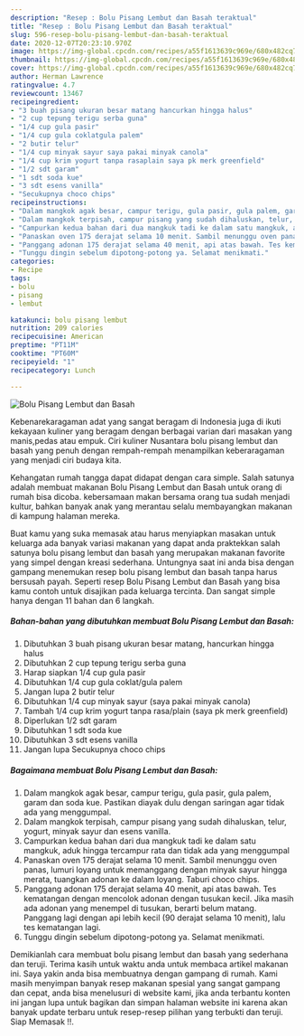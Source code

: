 ```yaml
---
description: "Resep : Bolu Pisang Lembut dan Basah teraktual"
title: "Resep : Bolu Pisang Lembut dan Basah teraktual"
slug: 596-resep-bolu-pisang-lembut-dan-basah-teraktual
date: 2020-12-07T20:23:10.970Z
image: https://img-global.cpcdn.com/recipes/a55f1613639c969e/680x482cq70/bolu-pisang-lembut-dan-basah-foto-resep-utama.jpg
thumbnail: https://img-global.cpcdn.com/recipes/a55f1613639c969e/680x482cq70/bolu-pisang-lembut-dan-basah-foto-resep-utama.jpg
cover: https://img-global.cpcdn.com/recipes/a55f1613639c969e/680x482cq70/bolu-pisang-lembut-dan-basah-foto-resep-utama.jpg
author: Herman Lawrence
ratingvalue: 4.7
reviewcount: 13467
recipeingredient:
- "3 buah pisang ukuran besar matang hancurkan hingga halus"
- "2 cup tepung terigu serba guna"
- "1/4 cup gula pasir"
- "1/4 cup gula coklatgula palem"
- "2 butir telur"
- "1/4 cup minyak sayur saya pakai minyak canola"
- "1/4 cup krim yogurt tanpa rasaplain saya pk merk greenfield"
- "1/2 sdt garam"
- "1 sdt soda kue"
- "3 sdt esens vanilla"
- "Secukupnya choco chips"
recipeinstructions:
- "Dalam mangkok agak besar, campur terigu, gula pasir, gula palem, garam dan soda kue. Pastikan diayak dulu dengan saringan agar tidak ada yang menggumpal."
- "Dalam mangkok terpisah, campur pisang yang sudah dihaluskan, telur, yogurt, minyak sayur dan esens vanilla."
- "Campurkan kedua bahan dari dua mangkuk tadi ke dalam satu mangkuk, aduk hingga tercampur rata dan tidak ada yang menggumpal"
- "Panaskan oven 175 derajat selama 10 menit. Sambil menunggu oven panas, lumuri loyang untuk memanggang dengan minyak sayur hingga merata, tuangkan adonan ke dalam loyang. Taburi choco chips."
- "Panggang adonan 175 derajat selama 40 menit, api atas bawah. Tes kematangan dengan mencolok adonan dengan tusukan kecil. Jika masih ada adonan yang menempel di tusukan, berarti belum matang. Panggang lagi dengan api lebih kecil (90 derajat selama 10 menit), lalu tes kematangan lagi."
- "Tunggu dingin sebelum dipotong-potong ya. Selamat menikmati."
categories:
- Recipe
tags:
- bolu
- pisang
- lembut

katakunci: bolu pisang lembut 
nutrition: 209 calories
recipecuisine: American
preptime: "PT11M"
cooktime: "PT60M"
recipeyield: "1"
recipecategory: Lunch

---
```



![Bolu Pisang Lembut dan Basah](https://img-global.cpcdn.com/recipes/a55f1613639c969e/680x482cq70/bolu-pisang-lembut-dan-basah-foto-resep-utama.jpg)

Kebenarekaragaman adat yang sangat beragam di Indonesia juga di ikuti kekayaan kuliner yang beragam dengan berbagai varian dari masakan yang manis,pedas atau empuk. Ciri kuliner Nusantara bolu pisang lembut dan basah yang penuh dengan rempah-rempah menampilkan keberaragaman yang menjadi ciri budaya kita.


Kehangatan rumah tangga dapat didapat dengan cara simple. Salah satunya adalah membuat makanan Bolu Pisang Lembut dan Basah untuk orang di rumah bisa dicoba. kebersamaan makan bersama orang tua sudah menjadi kultur, bahkan banyak anak yang merantau selalu membayangkan makanan di kampung halaman mereka.



Buat kamu yang suka memasak atau harus menyiapkan masakan untuk keluarga ada banyak variasi makanan yang dapat anda praktekkan salah satunya bolu pisang lembut dan basah yang merupakan makanan favorite yang simpel dengan kreasi sederhana. Untungnya saat ini anda bisa dengan gampang menemukan resep bolu pisang lembut dan basah tanpa harus bersusah payah.
Seperti resep Bolu Pisang Lembut dan Basah yang bisa kamu contoh untuk disajikan pada keluarga tercinta. Dan sangat simple hanya dengan 11 bahan dan 6 langkah.


<!--inarticleads1-->

##### Bahan-bahan yang dibutuhkan membuat Bolu Pisang Lembut dan Basah:

1. Dibutuhkan 3 buah pisang ukuran besar matang, hancurkan hingga halus
1. Dibutuhkan 2 cup tepung terigu serba guna
1. Harap siapkan 1/4 cup gula pasir
1. Dibutuhkan 1/4 cup gula coklat/gula palem
1. Jangan lupa 2 butir telur
1. Dibutuhkan 1/4 cup minyak sayur (saya pakai minyak canola)
1. Tambah 1/4 cup krim yogurt tanpa rasa/plain (saya pk merk greenfield)
1. Diperlukan 1/2 sdt garam
1. Dibutuhkan 1 sdt soda kue
1. Dibutuhkan 3 sdt esens vanilla
1. Jangan lupa Secukupnya choco chips




<!--inarticleads2-->

##### Bagaimana membuat  Bolu Pisang Lembut dan Basah:

1. Dalam mangkok agak besar, campur terigu, gula pasir, gula palem, garam dan soda kue. Pastikan diayak dulu dengan saringan agar tidak ada yang menggumpal.
1. Dalam mangkok terpisah, campur pisang yang sudah dihaluskan, telur, yogurt, minyak sayur dan esens vanilla.
1. Campurkan kedua bahan dari dua mangkuk tadi ke dalam satu mangkuk, aduk hingga tercampur rata dan tidak ada yang menggumpal
1. Panaskan oven 175 derajat selama 10 menit. Sambil menunggu oven panas, lumuri loyang untuk memanggang dengan minyak sayur hingga merata, tuangkan adonan ke dalam loyang. Taburi choco chips.
1. Panggang adonan 175 derajat selama 40 menit, api atas bawah. Tes kematangan dengan mencolok adonan dengan tusukan kecil. Jika masih ada adonan yang menempel di tusukan, berarti belum matang. Panggang lagi dengan api lebih kecil (90 derajat selama 10 menit), lalu tes kematangan lagi.
1. Tunggu dingin sebelum dipotong-potong ya. Selamat menikmati.




Demikianlah cara membuat bolu pisang lembut dan basah yang sederhana dan teruji. Terima kasih untuk waktu anda untuk membaca artikel makanan ini. Saya yakin anda bisa membuatnya dengan gampang di rumah. Kami masih menyimpan banyak resep makanan spesial yang sangat gampang dan cepat, anda bisa menelusuri di website kami, jika anda terbantu konten ini jangan lupa untuk bagikan dan simpan halaman website ini karena akan banyak update terbaru untuk resep-resep pilihan yang terbukti dan teruji. Siap Memasak !!. 
